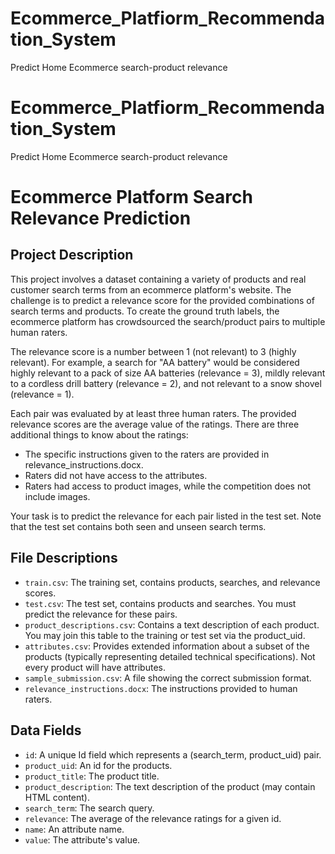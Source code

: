 # Ecommerce_Platfiorm_Recommendation_System
 Predict Home Ecommerce search-product relevance
# Ecommerce_Platfiorm_Recommendation_System
 Predict Home Ecommerce search-product relevance
# Ecommerce Platform Search Relevance Prediction

## Project Description

This project involves a dataset containing a variety of products and real customer search terms from an ecommerce platform's website. The challenge is to predict a relevance score for the provided combinations of search terms and products. To create the ground truth labels, the ecommerce platform has crowdsourced the search/product pairs to multiple human raters.

 


The relevance score is a number between 1 (not relevant) to 3 (highly relevant). For example, a search for "AA battery" would be considered highly relevant to a pack of size AA batteries (relevance = 3), mildly relevant to a cordless drill battery (relevance = 2), and not relevant to a snow shovel (relevance = 1).

Each pair was evaluated by at least three human raters. The provided relevance scores are the average value of the ratings. There are three additional things to know about the ratings:
- The specific instructions given to the raters are provided in relevance_instructions.docx.
- Raters did not have access to the attributes.
- Raters had access to product images, while the competition does not include images.

Your task is to predict the relevance for each pair listed in the test set. Note that the test set contains both seen and unseen search terms.

## File Descriptions

- `train.csv`: The training set, contains products, searches, and relevance scores.
- `test.csv`: The test set, contains products and searches. You must predict the relevance for these pairs.
- `product_descriptions.csv`: Contains a text description of each product. You may join this table to the training or test set via the product_uid.
- `attributes.csv`: Provides extended information about a subset of the products (typically representing detailed technical specifications). Not every product will have attributes.
- `sample_submission.csv`: A file showing the correct submission format.
- `relevance_instructions.docx`: The instructions provided to human raters.

## Data Fields

- `id`: A unique Id field which represents a (search_term, product_uid) pair.
- `product_uid`: An id for the products.
- `product_title`: The product title.
- `product_description`: The text description of the product (may contain HTML content).
- `search_term`: The search query.
- `relevance`: The average of the relevance ratings for a given id.
- `name`: An attribute name.
- `value`: The attribute's value.
